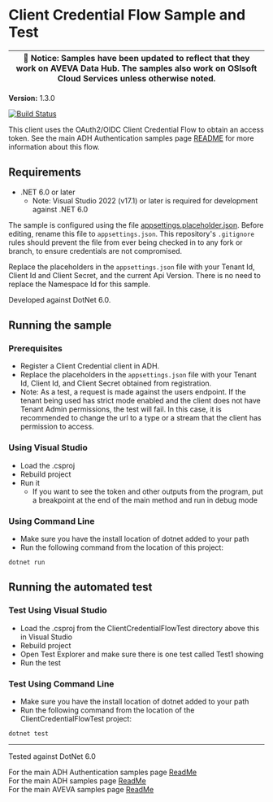 # Client Credential Flow Sample and Test

| :loudspeaker: **Notice**: Samples have been updated to reflect that they work on AVEVA Data Hub. The samples also work on OSIsoft Cloud Services unless otherwise noted. |
| -----------------------------------------------------------------------------------------------|  

**Version:** 1.3.0

[![Build Status](https://dev.azure.com/osieng/engineering/_apis/build/status/product-readiness/ADH/aveva.sample-adh-authentication_client_credentials-dotnet?branchName=main)](https://dev.azure.com/osieng/engineering/_build/latest?definitionId=2582&branchName=main)

This client uses the OAuth2/OIDC Client Credential Flow to obtain an access token. See the main ADH Authentication samples page [README](https://github.com/osisoft/OSI-Samples-OCS/blob/main/docs/AUTHENTICATION_README.md) for more information about this flow.

## Requirements

- .NET 6.0 or later
  - Note: Visual Studio 2022 (v17.1) or later is required for development against .NET 6.0

The sample is configured using the file [appsettings.placeholder.json](ClientCredentialFlow/appsettings.placeholder.json). Before editing, rename this file to `appsettings.json`. This repository's `.gitignore` rules should prevent the file from ever being checked in to any fork or branch, to ensure credentials are not compromised.

Replace the placeholders in the `appsettings.json` file with your Tenant Id, Client Id and Client Secret, and the current Api Version. There is no need to replace the Namespace Id for this sample.

Developed against DotNet 6.0.

## Running the sample

### Prerequisites

- Register a Client Credential client in ADH.
- Replace the placeholders in the `appsettings.json` file with your Tenant Id, Client Id, and Client Secret obtained from registration.
- Note: As a test, a request is made against the users endpoint. If the tenant being used has strict mode enabled and the client does not have Tenant Admin permissions, the test will fail. In this case, it is recommended to change the url to a type or a stream that the client has permission to access. 

### Using Visual Studio

- Load the .csproj
- Rebuild project
- Run it
  - If you want to see the token and other outputs from the program, put a breakpoint at the end of the main method and run in debug mode

### Using Command Line

- Make sure you have the install location of dotnet added to your path
- Run the following command from the location of this project:

```shell
dotnet run
```

## Running the automated test

### Test Using Visual Studio

- Load the .csproj from the ClientCredentialFlowTest directory above this in Visual Studio
- Rebuild project
- Open Test Explorer and make sure there is one test called Test1 showing
- Run the test

### Test Using Command Line

- Make sure you have the install location of dotnet added to your path
- Run the following command from the location of the ClientCredentialFlowTest project:

```shell
dotnet test
```

---

Tested against DotNet 6.0

For the main ADH Authentication samples page [ReadMe](https://github.com/osisoft/OSI-Samples-OCS/blob/main/docs/AUTHENTICATION.md)  
For the main ADH samples page [ReadMe](https://github.com/osisoft/OSI-Samples-OCS)  
For the main AVEVA samples page [ReadMe](https://github.com/osisoft/OSI-Samples)
